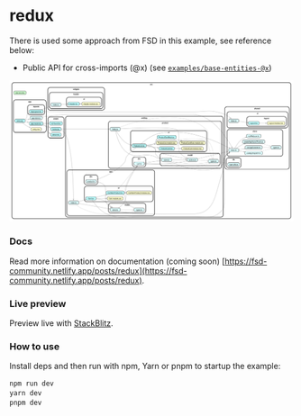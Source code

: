 # redux

There is used some approach from FSD in this example, see reference below:

- Public API for cross-imports (@x) (see [`examples/base-entities-@x`](../examples/base-entities-@x))

![Dependency Graph](./dependency-graph-preview.svg)

### Docs

Read more information on documentation (coming soon) [https://fsd-community.netlify.app/posts/redux](https://fsd-community.netlify.app/posts/redux).

### Live preview

Preview live with [StackBlitz](https://stackblitz.com/github/noveogroup-amorgunov/fsd-community/tree/main/examples/redux?file=README.md).

### How to use

Install deps and then run with npm, Yarn or pnpm to startup the example:

```bash
npm run dev
yarn dev
pnpm dev
```
